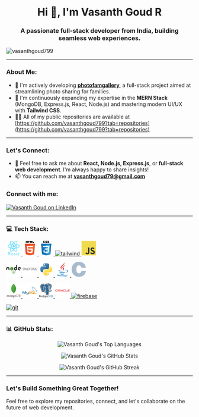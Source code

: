 <h1 align="center">Hi 👋, I'm Vasanth Goud R</h1>
<h3 align="center">A passionate full-stack developer from India, building seamless web experiences.</h3>

<p align="left"> <img src="https://komarev.com/ghpvc/?username=vasanthgoud799&label=Profile%20views&color=0e75b6&style=flat" alt="vasanthgoud799" /> </p>

---

### About Me:

- 🔭 I'm actively developing **[photofamgallery](https://github.com/vasanthgoud799/photo-fam-gallery)**, a full-stack project aimed at streamlining photo sharing for families.
- 🌱 I'm continuously expanding my expertise in the **MERN Stack** (MongoDB, Express.js, React, Node.js) and mastering modern UI/UX with **Tailwind CSS**.
- 👨‍💻 All of my public repositories are available at [https://github.com/vasanthgoud799?tab=repositories](https://github.com/vasanthgoud799?tab=repositories)

---

### Let's Connect:

- 💬 Feel free to ask me about **React, Node.js, Express.js**, or **full-stack web development**. I'm always happy to share insights!
- 📫 You can reach me at **vasanthgoud79@gmail.com**

<h3 align="left">Connect with me:</h3>
<p align="left">
  <a href="https://linkedin.com/in/vasanth-goud-114272301" target="_blank"><img align="center" src="https://raw.githubusercontent.com/rahuldkjain/github-profile-readme-generator/master/src/images/icons/Social/linked-in-alt.svg" alt="Vasanth Goud on LinkedIn" height="30" width="40" /></a>
  </p>

---

### 💻 Tech Stack:

<p align="left">
  <a href="https://reactjs.org/" target="_blank" rel="noreferrer"> <img src="https://raw.githubusercontent.com/devicons/devicon/master/icons/react/react-original-wordmark.svg" alt="react" width="40" height="40"/> </a>
  <a href="https://www.w3.org/html/" target="_blank" rel="noreferrer"> <img src="https://raw.githubusercontent.com/devicons/devicon/master/icons/html5/html5-original-wordmark.svg" alt="html5" width="40" height="40"/> </a>
  <a href="https://www.w3schools.com/css/" target="_blank" rel="noreferrer"> <img src="https://raw.githubusercontent.com/devicons/devicon/master/icons/css3/css3-original-wordmark.svg" alt="css3" width="40" height="40"/> </a>
  <a href="https://tailwindcss.com/" target="_blank" rel="noreferrer"> <img src="https://www.vectorlogo.zone/logos/tailwindcss/tailwindcss-icon.svg" alt="tailwind" width="40" height="40"/> </a>
  <a href="https://developer.mozilla.org/en-US/docs/Web/JavaScript" target="_blank" rel="noreferrer"> <img src="https://raw.githubusercontent.com/devicons/devicon/master/icons/javascript/javascript-original.svg" alt="javascript" width="40" height="40"/> </a>

  <a href="https://nodejs.org" target="_blank" rel="noreferrer"> <img src="https://raw.githubusercontent.com/devicons/devicon/master/icons/nodejs/nodejs-original-wordmark.svg" alt="nodejs" width="40" height="40"/> </a>
  <a href="https://expressjs.com" target="_blank" rel="noreferrer"> <img src="https://raw.githubusercontent.com/devicons/devicon/master/icons/express/express-original-wordmark.svg" alt="express" width="40" height="40"/> </a>
  <a href="https://www.python.org" target="_blank" rel="noreferrer"> <img src="https://raw.githubusercontent.com/devicons/devicon/master/icons/python/python-original.svg" alt="python" width="40" height="40"/> </a>
  <a href="https://www.java.com" target="_blank" rel="noreferrer"> <img src="https://raw.githubusercontent.com/devicons/devicon/master/icons/java/java-original.svg" alt="java" width="40" height="40"/> </a>
  <a href="https://www.cprogramming.com/" target="_blank" rel="noreferrer"> <img src="https://raw.githubusercontent.com/devicons/devicon/master/icons/c/c-original.svg" alt="c" width="40" height="40"/> </a>

  <a href="https://www.mongodb.com/" target="_blank" rel="noreferrer"> <img src="https://raw.githubusercontent.com/devicons/devicon/master/icons/mongodb/mongodb-original-wordmark.svg" alt="mongodb" width="40" height="40"/> </a>
  <a href="https://www.mysql.com/" target="_blank" rel="noreferrer"> <img src="https://raw.githubusercontent.com/devicons/devicon/master/icons/mysql/mysql-original-wordmark.svg" alt="mysql" width="40" height="40"/> </a>
  <a href="https://www.postgresql.org" target="_blank" rel="noreferrer"> <img src="https://raw.githubusercontent.com/devicons/devicon/master/icons/postgresql/postgresql-original-wordmark.svg" alt="postgresql" width="40" height="40"/> </a>
  <a href="https://www.oracle.com/" target="_blank" rel="noreferrer"> <img src="https://raw.githubusercontent.com/devicons/devicon/master/icons/oracle/oracle-original.svg" alt="oracle" width="40" height="40"/> </a>
  <a href="https://firebase.google.com/" target="_blank" rel="noreferrer"> <img src="https://www.vectorlogo.zone/logos/firebase/firebase-icon.svg" alt="firebase" width="40" height="40"/> </a>

  <a href="https://git-scm.com/" target="_blank" rel="noreferrer"> <img src="https://www.vectorlogo.zone/logos/git-scm/git-scm-icon.svg" alt="git" width="40" height="40"/> </a>
</p>

---

### 📊 GitHub Stats:

<p align="center">
  <img src="https://github-readme-stats.vercel.app/api/top-langs?username=vasanthgoud799&show_icons=true&locale=en&layout=compact&theme=vue" alt="Vasanth Goud's Top Languages" />
</p>

<p align="center">
  <img src="https://github-readme-stats.vercel.app/api?username=vasanthgoud799&show_icons=true&locale=en&theme=vue" alt="Vasanth Goud's GitHub Stats" />
</p>

<p align="center">
  <img src="https://github-readme-streak-stats.herokuapp.com/?user=vasanthgoud799&theme=vue" alt="Vasanth Goud's GitHub Streak" />
</p>

---

### Let's Build Something Great Together!

Feel free to explore my repositories, connect, and let's collaborate on the future of web development.
